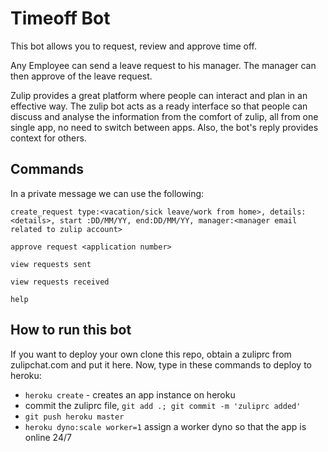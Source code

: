 # Timeoff Bot 

This bot allows you to request, review and approve time off.

Any Employee can send a leave request to his manager.
The manager can then approve of the leave request.

Zulip provides a great platform where people can interact and plan in an effective way. The zulip bot acts as a ready interface so that people can discuss and analyse the information from the comfort of zulip, all from one single app, no need to switch between apps. Also, the bot's reply provides context for others.

## Commands

In a private message we can use the following:

```text
create_request type:<vacation/sick leave/work from home>, details:<details>, start :DD/MM/YY, end:DD/MM/YY, manager:<manager email related to zulip account>

approve request <application number>

view requests sent

view requests received

help
```

## How to run this bot

If you want to deploy your own clone this repo, obtain a zuliprc from zulipchat.com and put it here. Now, type in these commands to deploy to heroku:

- `heroku create` - creates an app instance on heroku
- commit the zuliprc file, `git add .; git commit -m 'zuliprc added'`
-  `git push heroku master`
- `heroku dyno:scale worker=1` assign a worker dyno so that the app is online 24/7